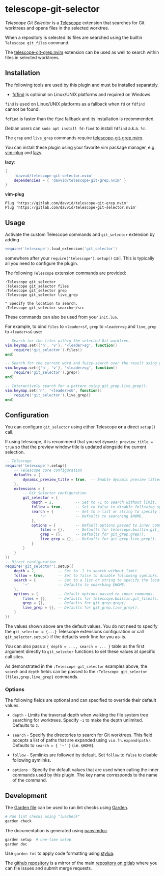 # telescope-git-selector

*Telescope Git Selector* is a [Telescope](https://github.com/nvim-telescope/telescope.nvim)
extension that searches for Git worktrees and opens files in the selected worktree.

When a repository is selected its files are searched using the builtin
`Telescope git_files` command.

The [telescope-git-grep.nvim](https://gitlab.com/davvid/telescope-git-grep.nvim)
extension can be used as well to search within files in selected worktrees.

## Installation

The following tools are used by this plugin and must be installed separately.

* [fdfind](https://github.com/sharkdp/fd) is optional on Linux/UNIX platforms
and required on Windows.

`find` is used on Linux/UNIX platforms as a fallback when `fd` or `fdfind`
cannot be found.

`fdfind` is faster than the `find` fallback and its installation is recommended.

Debian users can `sudo apt install fd-find` to install `fdfind` a.k.a. `fd`.

The `grep` and `live_grep` commands require
[telescope-git-grep.nvim](https://gitlab.com/davvid/telescope-git-grep.nvim).

You can install these plugin using your favorite vim package manager, e.g.
[vim-plug](https://github.com/junegunn/vim-plug) and
[lazy](https://github.com/folke/lazy.nvim).

**lazy**:
```lua
{
    'davvid/telescope-git-selector.nvim'
    dependencies = { 'davvid/telescope-git-grep.nvim' }
}
```

**vim-plug**
```VimL
Plug 'https://gitlab.com/davvid/telescope-git-grep.nvim'
Plug 'https://gitlab.com/davvid/telescope-git-selector.nvim'
```


## Usage

Activate the custom Telescope commands and `git_selector` extension by adding

```lua
require('telescope').load_extension('git_selector')
```

somewhere after your `require('telescope').setup()` call.
This is typically all you need to configure the plugin.

The following `Telescope` extension commands are provided:

```VimL
:Telescope git_selector
:Telescope git_selector files
:Telescope git_selector grep
:Telescope git_selector live_grep

" Specify the location to search.
:Telescope git_selector search=~/src
```

These commands can also be used from your `init.lua`.

For example, to bind `files` to `<leader>sf`, `grep` to `<leader>sg` and
`live_grep` to `<leader>sG` use:

```lua
-- Search for the files within the selected Git worktree.
vim.keymap.set({'n', 'v'}, '<leader>sg', function()
    require('git_selector').files()
end)

-- Search for the current word and fuzzy-search over the result using git_grep.grep().
vim.keymap.set({'n', 'v'}, '<leader>sg', function()
    require('git_selector').grep()
end)

-- Interactively search for a pattern using git_grep.live_grep().
vim.keymap.set('n', '<leader>sG', function()
    require('git_selector').live_grep()
end)
```


## Configuration

You can configure `git_selector` using either Telescope **or** a direct `setup()` call.

If using telescope, it is recommend that you set `dynamic_preview_title = true`
so that the preview window title is updated alongside the current selection.

```lua
-- Telescope
require('telescope').setup({
    -- Telescope core configuration
    defaults = {
        dynamic_preview_title = true,  -- Enable dynamic preview titles
    },
    extensions = {
        -- Git Selector configuration
        git_selector = {
            depth = 2,          -- Set to -1 to search without limit.
            follow = true,      -- Set to false to disable following symlinks.
            search = {          -- Set to a list or string to specify the locations to search.
                '~'             -- Defaults to searching $HOME.
            },
            options = {         -- Default options passed to inner commands.
                files = {},     -- Defaults for telescope.builtin.git_files().
                grep = {},      -- Defaults for git_grep.grep().
                live_grep = {}, -- Defaults for git_grep.live_grep().
            }
        }
    }
})
-- Direct configuration
require('git_selector').setup({
    depth = 2,          -- Set to -1 to search without limit.
    follow = true,      -- Set to false to disable following symlinks.
    search = {          -- Set to a list or string to specify the locations to search.
        '~'             -- Defaults to searching $HOME.
    },
    options = {         -- Default options passed to inner commands.
        files = {},     -- Defaults for telescope.builtin.git_files().
        grep = {},      -- Defaults for git_grep.grep().
        live_grep = {}, -- Defaults for git_grep.live_grep().
    }
})
```

The values shown above are the default values. You do not need to specify the
`git_selector = {...}` Telescope extensions configuration or call
`git_selector.setup()` if the defaults work fine for you as-is.

You can also pass a `{ depth = ..., search = ... }` table as the first argument
directly to `git_selector` functions to set these values at specific call sites.

As demonstrated in the `:Telescope git_selector` examples above, the `search`
and `depth` fields can be passed to the
`:Telescope git_selector {files,grep,live_grep}` commands.

### Options

The following fields are optional and can specified to override their
default values.

* `depth` - Limits the traversal depth when walking the file system tree
searching for worktrees. Specify `-1` to make the depth unlimited.
Defaults to `2`.

* `search` - Specify the directories to search for Git worktrees.
This field accepts a list of paths that are expanded using `vim.fn.expand(path)`.
Defaults to `search = { '~' }` (i.e. `$HOME`).

* `follow` - Symlinks are followed by default. Set `follow` to `false` to disable
following symlinks.

* `options` - Specify the default values that are used when calling the inner commands
used by this plugin. The key name corresponds to the name of the command.


## Development

The [Garden file](garden.yaml) can be used to run lint checks using
[Garden](https://gitlab.com/garden-rs/garden).

```bash
# Run lint checks using "luacheck"
garden check
```

The documentation is generated using [panvimdoc](https://github.com/kdheepak/panvimdoc.git).

```bash
garden setup  # one-time setup
garden doc
```

Use `garden fmt` to apply code formatting using [stylua](https://github.com/JohnnyMorganz/StyLua).

The [github repository](https://github.com/davvid/telescope-git-selector.nvim)
is a mirror of the main
[repository on gitlab](https://gitlab.com/davvid/telescope-git-selector.nvim)
where you can file issues and submit merge requests.
